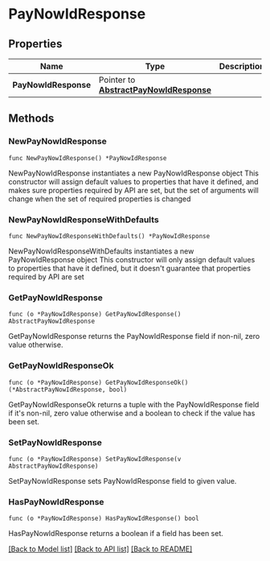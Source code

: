 # PayNowIdResponse

## Properties

Name | Type | Description | Notes
------------ | ------------- | ------------- | -------------
**PayNowIdResponse** | Pointer to [**AbstractPayNowIdResponse**](AbstractPayNowIdResponse.md) |  | [optional] 

## Methods

### NewPayNowIdResponse

`func NewPayNowIdResponse() *PayNowIdResponse`

NewPayNowIdResponse instantiates a new PayNowIdResponse object
This constructor will assign default values to properties that have it defined,
and makes sure properties required by API are set, but the set of arguments
will change when the set of required properties is changed

### NewPayNowIdResponseWithDefaults

`func NewPayNowIdResponseWithDefaults() *PayNowIdResponse`

NewPayNowIdResponseWithDefaults instantiates a new PayNowIdResponse object
This constructor will only assign default values to properties that have it defined,
but it doesn't guarantee that properties required by API are set

### GetPayNowIdResponse

`func (o *PayNowIdResponse) GetPayNowIdResponse() AbstractPayNowIdResponse`

GetPayNowIdResponse returns the PayNowIdResponse field if non-nil, zero value otherwise.

### GetPayNowIdResponseOk

`func (o *PayNowIdResponse) GetPayNowIdResponseOk() (*AbstractPayNowIdResponse, bool)`

GetPayNowIdResponseOk returns a tuple with the PayNowIdResponse field if it's non-nil, zero value otherwise
and a boolean to check if the value has been set.

### SetPayNowIdResponse

`func (o *PayNowIdResponse) SetPayNowIdResponse(v AbstractPayNowIdResponse)`

SetPayNowIdResponse sets PayNowIdResponse field to given value.

### HasPayNowIdResponse

`func (o *PayNowIdResponse) HasPayNowIdResponse() bool`

HasPayNowIdResponse returns a boolean if a field has been set.


[[Back to Model list]](../README.md#documentation-for-models) [[Back to API list]](../README.md#documentation-for-api-endpoints) [[Back to README]](../README.md)



